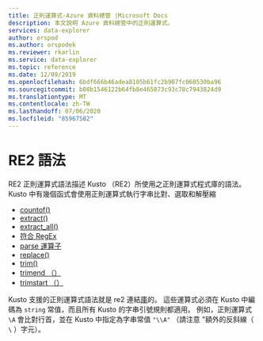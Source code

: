 ```yaml
---
title: 正則運算式-Azure 資料總管 |Microsoft Docs
description: 本文說明 Azure 資料總管中的正則運算式。
services: data-explorer
author: orspod
ms.author: orspodek
ms.reviewer: rkarlin
ms.service: data-explorer
ms.topic: reference
ms.date: 12/09/2019
ms.openlocfilehash: 6bdf666b46adea8105b61fc2b907fc060530ba96
ms.sourcegitcommit: b08b1546122b64fb8e465073c93c78c7943824d9
ms.translationtype: MT
ms.contentlocale: zh-TW
ms.lasthandoff: 07/06/2020
ms.locfileid: "85967582"
---
```

# <a name="re2-syntax"></a>RE2 語法

RE2 正則運算式語法描述 Kusto （RE2）所使用之正則運算式程式庫的語法。
Kusto 中有幾個函式會使用正則運算式執行字串比對、選取和解壓縮

- [countof()](countoffunction.md)
- [extract()](extractfunction.md)
- [extract_all()](extractallfunction.md)
- [符合 RegEx](datatypes-string-operators.md)
- [parse 運算子](parseoperator.md)
- [replace()](replacefunction.md)
- [trim()](trimfunction.md)
- [trimend （）](trimendfunction.md)
- [trimstart （）](trimstartfunction.md)

Kusto 支援的正則運算式語法就是 re2 連結[庫](https://github.com/google/re2/wiki/Syntax)的。 這些運算式必須在 Kusto 中編碼為 `string` 常值，而且所有 Kusto 的字串引號規則都適用。 例如，正則運算式 `\A` 會比對行首，並在 Kusto 中指定為字串常值 `"\\A"` （請注意 "額外的反斜線（ `\` ）字元）。
